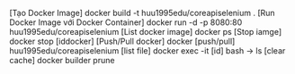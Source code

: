 [Tạo Docker Image]
docker build -t huu1995edu/coreapiselenium .
[Run Docker Image với Docker Container]
docker run -d -p 8080:80 huu1995edu/coreapiselenium
[List docker image]
docker ps
[Stop iamge]
docker stop [iddocker]
[Push/Pull docker]
docker [push/pull] huu1995edu/coreapiselenium
[list file]
docker exec -it [id] bash -> ls
[clear cache]
docker builder prune
